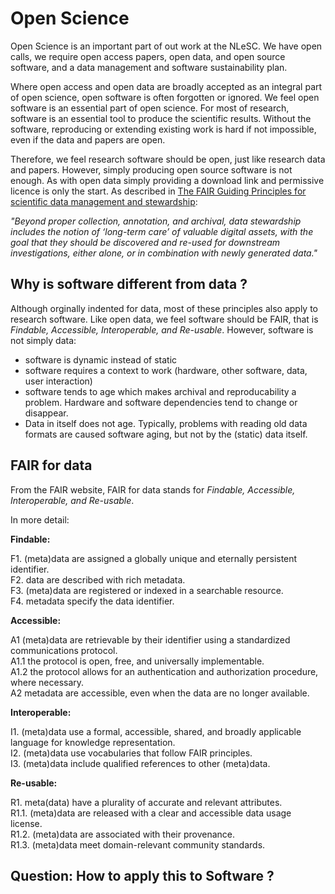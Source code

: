 # Open Science 

Open Science is an important part of out work at the NLeSC. We have open calls, we require open access papers, open data, and open source software, and a data management and software sustainability plan.

Where open access and open data are broadly accepted as an integral part of open science, open software is often forgotten or ignored. We feel open software is an essential part of open science. For most of research, software is an essential tool to produce the scientific results. Without the software, reproducing or extending existing work is hard if not impossible, even if the data and papers are open. 

Therefore, we feel research software should be open, just like research data and papers. However, simply producing open source software is not enough. As with open data simply providing a download link and permissive licence is only the start. As described in [The FAIR Guiding Principles for scientific data management and stewardship](https://www.nature.com/articles/sdata201618): 

_"Beyond proper collection, annotation, and archival, data stewardship includes the notion of ‘long-term care’ of valuable digital assets, with the goal that they should be discovered and re-used for downstream investigations, either alone, or in combination with newly generated data."_ 

## Why is software different from data ?

Although orginally indented for data, most of these principles also apply to research software. Like open data, we feel software should be FAIR, that is _Findable, Accessible, Interoperable, and Re-usable_. However, software is not simply data: 

- software is dynamic instead of static
- software requires a context to work (hardware, other software, data, user interaction)
- software tends to age which makes archival and reproducability a problem. Hardware and software dependencies tend to change or disappear. 
-  Data in itself does not age. Typically, problems with reading old data formats are caused software aging, but not by the (static) data itself. 

## FAIR for data

From the FAIR website, FAIR for data stands for _Findable, Accessible, Interoperable, and Re-usable_.

In more detail:

__Findable:__ 

F1. (meta)data are assigned a globally unique and eternally persistent identifier.  
F2. data are described with rich metadata.  
F3. (meta)data are registered or indexed in a searchable resource.  
F4. metadata specify the data identifier.  
 
__Accessible:__

A1  (meta)data are retrievable by their identifier using a standardized communications protocol.  
A1.1 the protocol is open, free, and universally implementable.  
A1.2 the protocol allows for an authentication and authorization procedure, where necessary.  
A2 metadata are accessible, even when the data are no longer available.  

__Interoperable:__

I1. (meta)data use a formal, accessible, shared, and broadly applicable language for knowledge representation.  
I2. (meta)data use vocabularies that follow FAIR principles.  
I3. (meta)data include qualified references to other (meta)data.  

__Re-usable:__

R1. meta(data) have a plurality of accurate and relevant attributes.  
R1.1. (meta)data are released with a clear and accessible data usage license.  
R1.2. (meta)data are associated with their provenance.  
R1.3. (meta)data meet domain-relevant community standards.  

## Question: How to apply this to Software ? 

